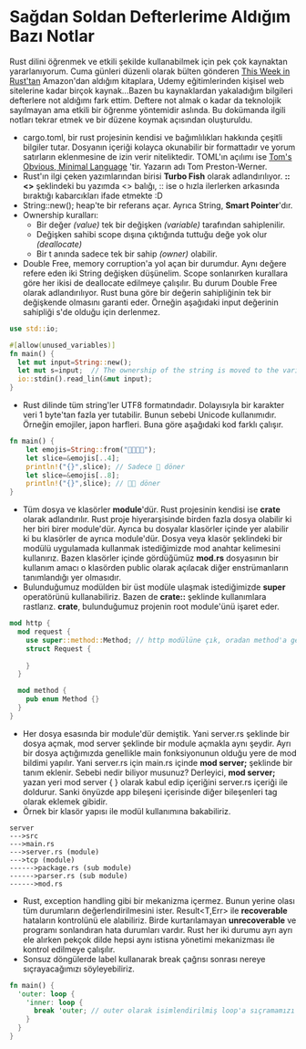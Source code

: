 # Sağdan Soldan Defterlerime Aldığım Bazı Notlar

Rust dilini öğrenmek ve etkili şekilde kullanabilmek için pek çok kaynaktan yararlanıyorum. Cuma günleri düzenli olarak bülten gönderen [This Week in Rust'tan](https://this-week-in-rust.org/) Amazon'dan aldığım kitaplara, Udemy eğitimlerinden kişisel web sitelerine kadar birçok kaynak...Bazen bu kaynaklardan yakaladığım bilgileri defterlere not aldığımı fark ettim. Deftere not almak o kadar da teknolojik sayılmayan ama etkili bir öğrenme yöntemidir aslında. Bu dokümanda ilgili notları tekrar etmek ve bir düzene koymak açısından oluşturuldu.

- cargo.toml, bir rust projesinin kendisi ve bağımlılıkları hakkında çeşitli bilgiler tutar. Dosyanın içeriği kolayca okunabilir bir formattadır ve yorum satırların eklenmesine de izin verir niteliktedir. TOML'ın açılımı ise [Tom's Obvious, Minimal Language](https://en.wikipedia.org/wiki/TOML) 'tir. Yazarın adı Tom Preston-Werner.
- Rust'ın ilgi çeken yazımlarından birisi **Turbo Fish** olarak adlandırılıyor. **::<>** şeklindeki bu yazımda <> balığı, :: ise o hızla ilerlerken arkasında bıraktığı kabarcıkları ifade etmekte :D
- String::new(); heap'te bir referans açar. Ayrıca String, **Smart Pointer**'dır.
- Ownership kuralları:
  - Bir değer *(value)* tek bir değişken *(variable)* tarafından sahiplenilir.
  - Değişken sahibi scope dışına çıktığında tuttuğu değe yok olur *(deallocate)*
  - Bir t anında sadece tek bir sahip *(owner)* olabilir.
- Double Free, memory corruption'a yol açan bir durumdur. Aynı değere refere eden iki String değişken düşünelim. Scope sonlanırken kurallara göre her ikisi de deallocate edilmeye çalışılır. Bu durum Double Free olarak adlandırılıyor. Rust buna göre bir değerin sahipliğinin tek bir değişkende olmasını garanti eder. Örneğin aşağıdaki input değerinin sahipliği s'de olduğu için derlenmez.

```rust
use std::io;

#[allow(unused_variables)]
fn main() {
  let mut input=String::new();
  let mut s=input;  // The ownership of the string is moved to the variable s
  io::stdin().read_lin(&mut input);
}
  ```
- Rust dilinde tüm string'ler UTF8 formatındadır. Dolayısıyla bir karakter veri 1 byte'tan fazla yer tutabilir. Bunun sebebi Unicode kullanımıdır. Örneğin emojiler, japon harfleri. Buna göre aşağıdaki kod farklı çalışır.

```rust
fn main() {
    let emojis=String::from("🍔🍟🍨🍯");
    let slice=&emojis[..4];
    println!("{}",slice); // Sadece 🍔 döner
    let slice=&emojis[..8];
    println!("{}",slice); // 🍔🍟 döner
}
```

- Tüm dosya ve klasörler **module**'dür. Rust projesinin kendisi ise **crate** olarak adlandırılır. Rust proje hiyerarşisinde birden fazla dosya olabilir ki her biri birer module'dür. Ayrıca bu dosyalar klasörler içinde yer alabilir ki bu klasörler de ayrıca module'dür. Dosya veya klasör şeklindeki bir modülü uygulamada kullanmak istediğimizde mod anahtar kelimesini kullanırız. Bazen klasörler içinde gördüğümüz **mod.rs** dosyasının bir kullanım amacı o klasörden public olarak açılacak diğer enstrümanların tanımlandığı yer olmasıdır.
- Bulunduğumuz modülden bir üst modüle ulaşmak istediğimizde **super** operatörünü kullanabiliriz. Bazen de **crate::** şeklinde kullanımlara rastlarız. **crate**, bulunduğumuz projenin root module'ünü işaret eder.

```rust
mod http {
  mod request {
    use super::method::Method; // http modülüne çık, oradan method'a geç, oradan da public Method enum tipine ulaş gibi.
    struct Request {
      
    }
  }

  mod method {
    pub enum Method {}
  }
}
```
- Her dosya esasında bir module'dür demiştik. Yani server.rs şeklinde bir dosya açmak, mod server şeklinde bir module açmakla aynı şeydir. Ayrı bir dosya açtığımızda genellikle main fonksiyonunun olduğu yere de mod bildimi yapılır. Yani server.rs için main.rs içinde **mod server;** şeklinde bir tanım eklenir. Sebebi nedir biliyor musunuz? Derleyici, **mod server;** yazan yeri mod server { } olarak kabul edip içeriğini server.rs içeriği ile doldurur. Sanki önyüzde app bileşeni içerisinde diğer bileşenleri tag olarak eklemek gibidir.
- Örnek bir klasör yapısı ile modül kullanımına bakabiliriz.
```text
server
--->src
--->main.rs
--->server.rs (module)
--->tcp (module)
------>package.rs (sub module)
------>parser.rs (sub module)
------>mod.rs
```
- Rust, exception handling gibi bir mekanizma içermez. Bunun yerine olası tüm durumların değerlendirilmesini ister. Result<T,Err> ile **recoverable** hataların kontrolünü ele alabiliriz. Birde kurtarılamayan **unrecoverable** ve programı sonlandıran hata durumları vardır. Rust her iki durumu ayrı ayrı ele alırken pekçok dilde hepsi aynı istisna yönetimi mekanizması ile kontrol edilmeye çalışılır.
- Sonsuz döngülerde label kullanarak break çağrısı sonrası nereye sıçrayacağımızı söyleyebiliriz.

```rust
fn main() {
  'outer: loop {
    'inner: loop {
      break 'outer; // outer olarak isimlendirilmiş loop'a sıçramamızı sağlar.
    }
  }
}
```